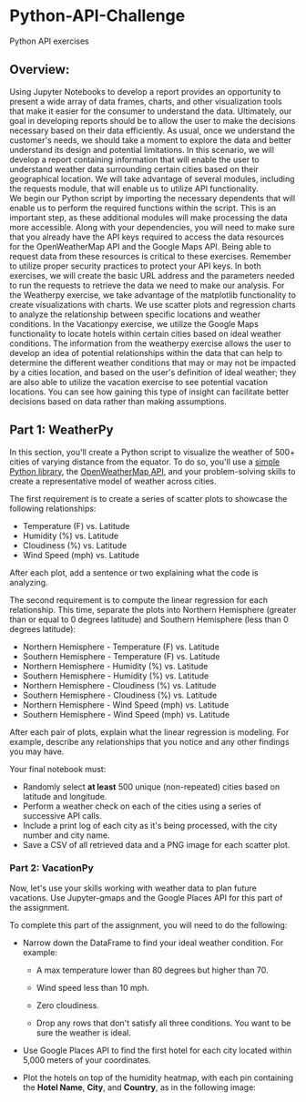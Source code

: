 # Python-API-Challenge
Python API exercises 

## Overview:

   Using Jupyter Notebooks to develop a report provides an opportunity to present a wide array of data frames, charts, and other visualization tools that make it easier for the consumer to understand the data. Ultimately, our goal in developing reports should be to allow the user to make the decisions necessary based on their data efficiently. As usual, once we understand the customer's needs, we should take a moment to explore the data and better understand its design and potential limitations. In this scenario, we will develop a report containing information that will enable the user to understand weather data surrounding certain cities based on their geographical location. We will take advantage of several modules, including the requests module, that will enable us to utilize API functionality.   
    We begin our Python script by importing the necessary dependents that will enable us to perform the required functions within the script. This is an important step, as these additional modules will make processing the data more accessible. Along with your dependencies, you will need to make sure that you already have the API keys required to access the data resources for the OpenWeatherMap API and the Google Maps API. Being able to request data from these resources is critical to these exercises. Remember to utilize proper security practices to protect your API keys. 
    In both exercises, we will create the basic URL address and the parameters needed to run the requests to retrieve the data we need to make our analysis. For the Weatherpy exercise, we take advantage of the matplotlib functionality to create visualizations with charts. We use scatter plots and regression charts to analyze the relationship between specific locations and weather conditions. In the Vacationpy exercise, we utilize the Google Maps functionality to locate hotels within certain cities based on ideal weather conditions.
    The information from the weatherpy exercise allows the user to develop an idea of potential relationships within the data that can help to determine the different weather conditions that may or may not be impacted by a cities location, and based on the user's definition of ideal weather; they are also able to utilize the vacation exercise to see potential vacation locations. You can see how gaining this type of insight can facilitate better decisions based on data rather than making assumptions.
    

## Part 1: WeatherPy

In this section, you'll create a Python script to visualize the weather of 500+ cities of varying distance from the equator. To do so, you'll use a [simple Python library](https://pypi.python.org/pypi/citipy), the [OpenWeatherMap API](https://openweathermap.org/api), and your problem-solving skills to create a representative model of weather across cities.

The first requirement is to create a series of scatter plots to showcase the following relationships:

* Temperature (F) vs. Latitude
* Humidity (%) vs. Latitude
* Cloudiness (%) vs. Latitude
* Wind Speed (mph) vs. Latitude

After each plot, add a sentence or two explaining what the code is analyzing.

The second requirement is to compute the linear regression for each relationship. This time, separate the plots into Northern Hemisphere (greater than or equal to 0 degrees latitude) and Southern Hemisphere (less than 0 degrees latitude):

* Northern Hemisphere - Temperature (F) vs. Latitude
* Southern Hemisphere - Temperature (F) vs. Latitude
* Northern Hemisphere - Humidity (%) vs. Latitude
* Southern Hemisphere - Humidity (%) vs. Latitude
* Northern Hemisphere - Cloudiness (%) vs. Latitude
* Southern Hemisphere - Cloudiness (%) vs. Latitude
* Northern Hemisphere - Wind Speed (mph) vs. Latitude
* Southern Hemisphere - Wind Speed (mph) vs. Latitude

After each pair of plots, explain what the linear regression is modeling. For example, describe any relationships that you notice and any other findings you may have.

Your final notebook must:

* Randomly select **at least** 500 unique (non-repeated) cities based on latitude and longitude.
* Perform a weather check on each of the cities using a series of successive API calls.
* Include a print log of each city as it's being processed, with the city number and city name.
* Save a CSV of all retrieved data and a PNG image for each scatter plot.

### Part 2: VacationPy

Now, let's use your skills working with weather data to plan future vacations. Use Jupyter-gmaps and the Google Places API for this part of the assignment.

To complete this part of the assignment, you will need to do the following:

* Narrow down the DataFrame to find your ideal weather condition. For example:

  * A max temperature lower than 80 degrees but higher than 70.

  * Wind speed less than 10 mph.

  * Zero cloudiness.

  * Drop any rows that don't satisfy all three conditions. You want to be sure the weather is ideal.
 
* Use Google Places API to find the first hotel for each city located within 5,000 meters of your coordinates.

* Plot the hotels on top of the humidity heatmap, with each pin containing the **Hotel Name**, **City**, and **Country**, as in the following image: